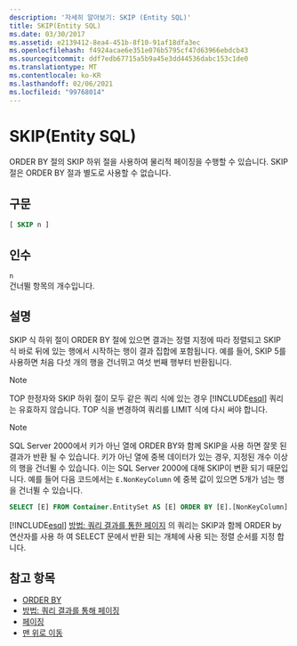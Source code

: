 ```yaml
---
description: '자세히 알아보기: SKIP (Entity SQL)'
title: SKIP(Entity SQL)
ms.date: 03/30/2017
ms.assetid: e2139412-8ea4-451b-8f10-91af18dfa3ec
ms.openlocfilehash: f4924acae6e351e076b5795cf47d63966ebdcb43
ms.sourcegitcommit: ddf7edb67715a5b9a45e3dd44536dabc153c1de0
ms.translationtype: MT
ms.contentlocale: ko-KR
ms.lasthandoff: 02/06/2021
ms.locfileid: "99768014"
---
```

# <a name="skip-entity-sql"></a>SKIP(Entity SQL)

ORDER BY 절의 SKIP 하위 절을 사용하여 물리적 페이징을 수행할 수 있습니다. SKIP 절은 ORDER BY 절과 별도로 사용할 수 없습니다.

## <a name="syntax"></a>구문

```sql
[ SKIP n ]
```

## <a name="arguments"></a>인수

`n` \
건너뛸 항목의 개수입니다.

## <a name="remarks"></a>설명

SKIP 식 하위 절이 ORDER BY 절에 있으면 결과는 정렬 지정에 따라 정렬되고 SKIP 식 바로 뒤에 있는 행에서 시작하는 행이 결과 집합에 포함됩니다. 예를 들어, SKIP 5를 사용하면 처음 다섯 개의 행을 건너뛰고 여섯 번째 행부터 반환됩니다.

> [!NOTE]
> TOP 한정자와 SKIP 하위 절이 모두 같은 쿼리 식에 있는 경우 [!INCLUDE[esql](../../../../../../includes/esql-md.md)] 쿼리는 유효하지 않습니다. TOP 식을 변경하여 쿼리를 LIMIT 식에 다시 써야 합니다.

> [!NOTE]
> SQL Server 2000에서 키가 아닌 열에 ORDER BY와 함께 SKIP을 사용 하면 잘못 된 결과가 반환 될 수 있습니다. 키가 아닌 열에 중복 데이터가 있는 경우, 지정된 개수 이상의 행을 건너뛸 수 있습니다. 이는 SQL Server 2000에 대해 SKIP이 변환 되기 때문입니다. 예를 들어 다음 코드에서는 `E.NonKeyColumn` 에 중복 값이 있으면 5개가 넘는 행을 건너뛸 수 있습니다.
>
> ```sql
> SELECT [E] FROM Container.EntitySet AS [E] ORDER BY [E].[NonKeyColumn] DESC SKIP 5L
> ```

[!INCLUDE[esql](../../../../../../includes/esql-md.md)] [방법: 쿼리 결과를 통한 페이지](/previous-versions/dotnet/netframework-4.0/bb738702(v=vs.100)) 의 쿼리는 SKIP과 함께 ORDER by 연산자를 사용 하 여 SELECT 문에서 반환 되는 개체에 사용 되는 정렬 순서를 지정 합니다.

## <a name="see-also"></a>참고 항목

- [ORDER BY](order-by-entity-sql.md)
- [방법: 쿼리 결과를 통해 페이징](/previous-versions/dotnet/netframework-4.0/bb738702(v=vs.100))
- [페이징](paging-entity-sql.md)
- [맨 위로 이동](top-entity-sql.md)
